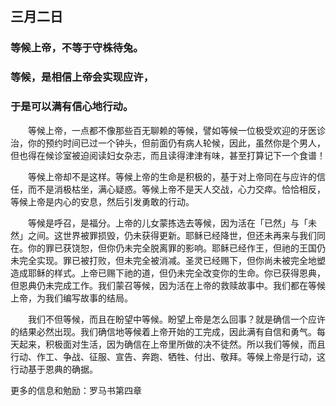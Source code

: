 ## 三月二日

### 等候上帝，不等于守株待兔。

### 等候，是相信上帝会实现应许，

### 于是可以满有信心地行动。

&emsp;&emsp;等候上帝，一点都不像那些百无聊赖的等候，譬如等候一位极受欢迎的牙医诊治，你的预约时间已过一个钟头，但前面仍有病人轮候，因此，虽然你是个男人，但也得在候诊室被迫阅读妇女杂志，而且读得津津有味，甚至打算记下一个食谱！

&emsp;&emsp;等候上帝却不是这样。等候上帝的生命是积极的，基于对上帝同在与应许的信任，而不是消极枯坐，满心疑惑。等候上帝不是天人交战，心力交瘁。恰恰相反，等候上帝是内心的安息，然后引发勇敢的行动。

&emsp;&emsp;等候是呼召，是福分。上帝的儿女蒙拣选去等候，因为活在「已然」与「未然」之间。这世界被罪损毁，仍未获得更新。耶稣已经降世，但还未再来与我们同在。你的罪已获饶恕，但你仍未完全脱离罪的影响。耶稣已经作王，但祂的王国仍未完全实现。罪已被打败，但未完全被消减。圣灵已经赐下，但你尚未被完全地塑造成耶稣的样式。上帝已赐下祂的道，但仍未完全改变你的生命。你已获得恩典，但恩典仍未完成工作。我们蒙召等候，因为活在上帝的救赎故事中。我们都在等候上帝，为我们编写故事的结局。

&emsp;&emsp;我们不但等候，而且在盼望中等候。盼望上帝是怎么回事？就是确信一个应许的结果必然出现。我们确信地等候着上帝开始的工完成，因此满有自信和勇气。每天起来，积极面对生活，因为确信在上帝里所做的决不徒然。所以我们等候，而且行动、作工、争战、征服、宣告、奔跑、牺牲、付出、敬拜。等候上帝是行动，这行动基于恩典的确据。

更多的信息和勉励：罗马书第四章
